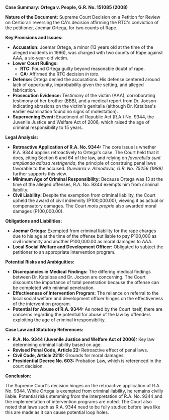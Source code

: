 **Case Summary: Ortega v. People, G.R. No. 151085 (2008)**

**Nature of the Document:** Supreme Court Decision on a Petition for Review on Certiorari reversing the CA's decision affirming the RTC's conviction of the petitioner, Joemar Ortega, for two counts of Rape.

**Key Provisions and Issues:**

*   **Accusation:** Joemar Ortega, a minor (13 years old at the time of the alleged incidents in 1996), was charged with two counts of Rape against AAA, a six-year-old victim.
*   **Lower Court Rulings:**
    *   **RTC:** Found Ortega guilty beyond reasonable doubt of rape.
    *   **CA:** Affirmed the RTC decision *in toto*.
*   **Defense:** Ortega denied the accusations. His defense centered around lack of opportunity, improbability given the setting, and alleged fabrication.
*   **Prosecution Evidence:** Testimony of the victim (AAA), corroborating testimony of her brother (BBB), and a medical report from Dr. Jocson indicating abrasions on the victim's genitalia (although Dr. Katalbas's earlier examination found no signs of molestation).
*   **Supervening Event:** Enactment of Republic Act (R.A.) No. 9344, the Juvenile Justice and Welfare Act of 2006, which raised the age of criminal responsibility to 15 years.

**Legal Analysis:**

*   **Retroactive Application of R.A. No. 9344:** The core issue is whether R.A. 9344 applies retroactively to Ortega's case. The Court held that it does, citing Section 6 and 64 of the law, and relying on *favorabilia sunt amplianda adiosa restrigenda*, the principle of construing penal laws favorable to the accused. *Guevarra v. Almodovar, G.R. No. 75256 (1989)* further supports this view.
*   **Minimum Age of Criminal Responsibility:** Because Ortega was 13 at the time of the alleged offenses, R.A. No. 9344 exempts him from criminal liability.
*   **Civil Liability:** Despite the exemption from criminal liability, the Court upheld the award of civil indemnity (P100,000.00), viewing it as actual or compensatory damages. The Court *motu proprio* also awarded moral damages (P100,000.00).

**Obligations and Liabilities:**

*   **Joemar Ortega:** Exempted from criminal liability for the rape charges due to his age at the time of the offense but liable to pay P100,000 as civil indemnity and another P100,000.00 as moral damages to AAA.
*   **Local Social Welfare and Development Officer:** Obligated to subject the petitioner to an appropriate intervention program.

**Potential Risks and Ambiguities:**

*   **Discrepancies in Medical Findings:** The differing medical findings between Dr. Katalbas and Dr. Jocson are concerning. The Court discounts the importance of total penetration because the offense can be completed with minimal penetration.
*   **Effectiveness of Intervention Program:** The reliance on referral to the local social welfare and development officer hinges on the effectiveness of the intervention program.
*   **Potential for Abuse of R.A. 9344:** As noted by the Court itself, there are concerns regarding the potential for abuse of the law by offenders exploiting the age of criminal irresponsibility.

**Case Law and Statutory References:**

*   **R.A. No. 9344 (Juvenile Justice and Welfare Act of 2006):** Key law determining criminal liability based on age.
*   **Revised Penal Code, Article 22:** Retroactive effect of penal laws.
*   **Civil Code, Article 2219:** Grounds for moral damages.
*   **Presidential Decree No. 603:** Probation Law, which is referenced in the court decision.

**Conclusion:**

The Supreme Court's decision hinges on the retroactive application of R.A. No. 9344. While Ortega is exempted from criminal liability, he remains civilly liable. Potential risks stemming from the interpretation of R.A. No. 9344 and the implementation of intervention programs are noted. The Court also noted that laws such as R.A. 9344 need to be fully studied before laws like this are made as it can cause potential loop holes.
